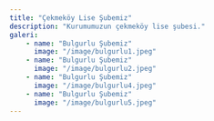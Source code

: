 ```yaml
---
title: "Çekmeköy Lise Şubemiz"
description: "Kurumumuzun çekmeköy lise şubesi."
galeri:
    - name: "Bulgurlu Şubemiz"
      image: "/image/bulgurlu1.jpeg"
    - name: "Bulgurlu Şubemiz"
      image: "/image/bulgurlu2.jpeg"
    - name: "Bulgurlu Şubemiz"
      image: "/image/bulgurlu4.jpeg"
    - name: "Bulgurlu Şubemiz"
      image: "/image/bulgurlu5.jpeg"
---
```

